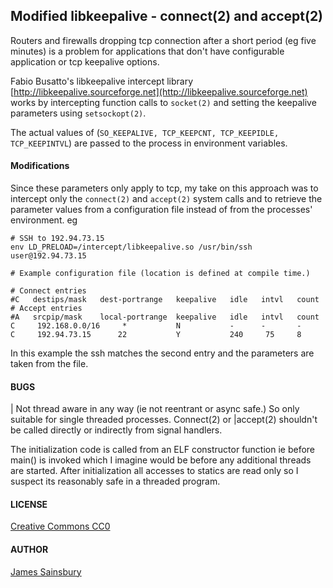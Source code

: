 ## Modified libkeepalive - connect(2) and accept(2)

Routers and firewalls dropping tcp connection after a short period
(eg five minutes) is a problem for applications that don't have
configurable application or tcp keepalive options.

Fabio Busatto's libkeepalive intercept library
[http://libkeepalive.sourceforge.net](http://libkeepalive.sourceforge.net)
works by intercepting function calls to `socket(2)` and
setting the keepalive parameters using `setsockopt(2)`. 

The actual values of (`SO_KEEPALIVE, TCP_KEEPCNT, TCP_KEEPIDLE, TCP_KEEPINTVL`)
are passed to the process in environment variables.

#### Modifications

Since these parameters only apply to tcp, my take on this approach was to intercept
only the `connect(2)` and `accept(2)` system calls and to retrieve the parameter
values from a configuration file instead of from the processes' environment.
eg

    # SSH to 192.94.73.15
    env LD_PRELOAD=/intercept/libkeepalive.so /usr/bin/ssh user@192.94.73.15

    # Example configuration file (location is defined at compile time.)
    
    # Connect entries
    #C   destips/mask   dest-portrange   keepalive   idle   intvl   count   
    # Accept entries
    #A   srcpip/mask    local-portrange  keepalive   idle   intvl   count   
    C     192.168.0.0/16     *           N           -      -       -
    C     192.94.73.15      22           Y           240     75     8
    

In this example the ssh matches the second entry and the parameters
are taken from the file.

#### BUGS
| Not thread aware in any way (ie not reentrant or async safe.) So only suitable for single threaded processes. Connect(2) or |accept(2) shouldn't be called directly or indirectly from signal handlers.

The initialization code is called from an ELF constructor function ie before main() is invoked 
which I imagine would be before any additional threads are started.
After initialization all accesses to statics are read only so I suspect its reasonably
safe in a threaded program.

#### LICENSE
[Creative Commons CC0](http://creativecommons.org/publicdomain/zero/1.0/legalcode)

#### AUTHOR
[James Sainsbury](mailto:toves@sdf.lonestar.org)
